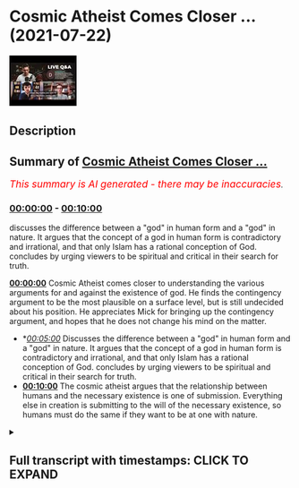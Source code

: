 # Cosmic Atheist Comes Closer ... (2021-07-22)

![alt Cosmic Atheist Comes Closer ...](ZdugED9KiQ8.jpg "Cosmic Atheist Comes Closer ...")

## Description



## Summary of [Cosmic Atheist Comes Closer ...](https://www.youtube.com/watch?v=ZdugED9KiQ8)


*<span style="color:red; font-size:125%">This summary is AI generated - there may be inaccuracies</span>. [](/)*

### [00:00:00](https://www.youtube.com/watch?v=ZdugED9KiQ8&t=0) - [00:10:00](https://www.youtube.com/watch?v=ZdugED9KiQ8&t=600)

 discusses the difference between a "god" in human form and a "god" in nature. It argues that the concept of a god in human form is contradictory and irrational, and that only Islam has a rational conception of God.  concludes by urging viewers to be spiritual and critical in their search for truth.

**[00:00:00](https://www.youtube.com/watch?v=ZdugED9KiQ8&t=0)** Cosmic Atheist comes closer to understanding the various arguments for and against the existence of god. He finds the contingency argument to be the most plausible on a surface level, but is still undecided about his position. He appreciates Mick for bringing up the contingency argument, and hopes that he does not change his mind on the matter.
* **[00:05:00](https://www.youtube.com/watch?v=ZdugED9KiQ8&t=300)* Discusses the difference between a "god" in human form and a "god" in nature. It argues that the concept of a god in human form is contradictory and irrational, and that only Islam has a rational conception of God.  concludes by urging viewers to be spiritual and critical in their search for truth.
* **[00:10:00](https://www.youtube.com/watch?v=ZdugED9KiQ8&t=600)** The cosmic atheist argues that the relationship between humans and the necessary existence is one of submission. Everything else in creation is submitting to the will of the necessary existence, so humans must do the same if they want to be at one with nature.

<details><summary><h2>Full transcript with timestamps: CLICK TO EXPAND</h2></summary>

[0:00:00](https://youtu.be/ZdugED9KiQ8?t=0) boxes that it raises i i think that's  
[0:00:02](https://youtu.be/ZdugED9KiQ8?t=2) potentially more plausible  
[0:00:04](https://youtu.be/ZdugED9KiQ8?t=4) um but my i should i should stress that  
[0:00:06](https://youtu.be/ZdugED9KiQ8?t=6) the agnosticism the agnostic atheism  
[0:00:08](https://youtu.be/ZdugED9KiQ8?t=8) that i currently  
[0:00:09](https://youtu.be/ZdugED9KiQ8?t=9) possess is quite unlike the one that i  
[0:00:12](https://youtu.be/ZdugED9KiQ8?t=12) had maybe four years ago beforehand it  
[0:00:14](https://youtu.be/ZdugED9KiQ8?t=14) was very much the case  
[0:00:16](https://youtu.be/ZdugED9KiQ8?t=16) that i essentially would have said like  
[0:00:18](https://youtu.be/ZdugED9KiQ8?t=18) there aren't really any good reasons to  
[0:00:20](https://youtu.be/ZdugED9KiQ8?t=20) think that god exists  
[0:00:21](https://youtu.be/ZdugED9KiQ8?t=21) or at least those reasons that have been  
[0:00:22](https://youtu.be/ZdugED9KiQ8?t=22) put forward i think don't work  
[0:00:25](https://youtu.be/ZdugED9KiQ8?t=25) now and that is to say i was sat on the  
[0:00:27](https://youtu.be/ZdugED9KiQ8?t=27) fence  
[0:00:28](https://youtu.be/ZdugED9KiQ8?t=28) um because there was just there was just  
[0:00:30](https://youtu.be/ZdugED9KiQ8?t=30) no breeze there was just no breeze to  
[0:00:31](https://youtu.be/ZdugED9KiQ8?t=31) push me onto one side  
[0:00:32](https://youtu.be/ZdugED9KiQ8?t=32) one side i was just sat there um now  
[0:00:36](https://youtu.be/ZdugED9KiQ8?t=36) i'm still sad on the fence i'm still an  
[0:00:38](https://youtu.be/ZdugED9KiQ8?t=38) agnostic atheist of some description  
[0:00:41](https://youtu.be/ZdugED9KiQ8?t=41) but now it's more like there are equally  
[0:00:43](https://youtu.be/ZdugED9KiQ8?t=43) uh  
[0:00:44](https://youtu.be/ZdugED9KiQ8?t=44) beautiful breezes pushing in opposite  
[0:00:45](https://youtu.be/ZdugED9KiQ8?t=45) directions right so i do  
[0:00:47](https://youtu.be/ZdugED9KiQ8?t=47) think that uh the contingency argument  
[0:00:51](https://youtu.be/ZdugED9KiQ8?t=51) for the existence of god is a strong one  
[0:00:53](https://youtu.be/ZdugED9KiQ8?t=53) i do think that  
[0:00:55](https://youtu.be/ZdugED9KiQ8?t=55) certain ontological arguments you know  
[0:00:56](https://youtu.be/ZdugED9KiQ8?t=56) if there are certain quarrels like the  
[0:00:58](https://youtu.be/ZdugED9KiQ8?t=58) one we're having now can be  
[0:00:59](https://youtu.be/ZdugED9KiQ8?t=59) resolved like is is a good argument is  
[0:01:02](https://youtu.be/ZdugED9KiQ8?t=62) at least a good attempt  
[0:01:02](https://youtu.be/ZdugED9KiQ8?t=62) to prove the existence of god um i think  
[0:01:04](https://youtu.be/ZdugED9KiQ8?t=64) that the idea of an infinite regress  
[0:01:06](https://youtu.be/ZdugED9KiQ8?t=66) probably does lead to unacceptable  
[0:01:08](https://youtu.be/ZdugED9KiQ8?t=68) paradoxes and so  
[0:01:10](https://youtu.be/ZdugED9KiQ8?t=70) i would say that on its own yes  
[0:01:13](https://youtu.be/ZdugED9KiQ8?t=73) like it's a it's a i think there's good  
[0:01:16](https://youtu.be/ZdugED9KiQ8?t=76) reason to think that there is a  
[0:01:17](https://youtu.be/ZdugED9KiQ8?t=77) necessary unmoved mover  
[0:01:18](https://youtu.be/ZdugED9KiQ8?t=78) however now the agnosticism is that  
[0:01:20](https://youtu.be/ZdugED9KiQ8?t=80) that's the breeze pushing in one  
[0:01:21](https://youtu.be/ZdugED9KiQ8?t=81) direction  
[0:01:22](https://youtu.be/ZdugED9KiQ8?t=82) uh but there's also now i've i've been  
[0:01:25](https://youtu.be/ZdugED9KiQ8?t=85) more  
[0:01:26](https://youtu.be/ZdugED9KiQ8?t=86) um uh i've i've thought a lot more and a  
[0:01:30](https://youtu.be/ZdugED9KiQ8?t=90) lot more deeply about the breezes that  
[0:01:31](https://youtu.be/ZdugED9KiQ8?t=91) would go in the opposite direction  
[0:01:33](https://youtu.be/ZdugED9KiQ8?t=93) involving the problem of evil or divine  
[0:01:34](https://youtu.be/ZdugED9KiQ8?t=94) hiddenness or animal suffering in  
[0:01:35](https://youtu.be/ZdugED9KiQ8?t=95) particular and these kinds of things  
[0:01:37](https://youtu.be/ZdugED9KiQ8?t=97) the potential paradox is involved in the  
[0:01:39](https://youtu.be/ZdugED9KiQ8?t=99) necessary being arguments about modal  
[0:01:41](https://youtu.be/ZdugED9KiQ8?t=101) fatalism for instance that we were just  
[0:01:42](https://youtu.be/ZdugED9KiQ8?t=102) talking about  
[0:01:43](https://youtu.be/ZdugED9KiQ8?t=103) that now pushed me in the other  
[0:01:44](https://youtu.be/ZdugED9KiQ8?t=104) direction so on its own yeah i do i do  
[0:01:47](https://youtu.be/ZdugED9KiQ8?t=107) i do find more plausible on a surface  
[0:01:49](https://youtu.be/ZdugED9KiQ8?t=109) level  
[0:01:50](https://youtu.be/ZdugED9KiQ8?t=110) um the idea of a necessary unmoved mover  
[0:01:53](https://youtu.be/ZdugED9KiQ8?t=113) than the idea of an infinite regress of  
[0:01:55](https://youtu.be/ZdugED9KiQ8?t=115) causes  
[0:01:56](https://youtu.be/ZdugED9KiQ8?t=116) if you asked about it in isolation  
[0:01:59](https://youtu.be/ZdugED9KiQ8?t=119) as you guys saw there cosmic has come to  
[0:02:02](https://youtu.be/ZdugED9KiQ8?t=122) a good realization i believe  
[0:02:03](https://youtu.be/ZdugED9KiQ8?t=123) which shows criticality possibly  
[0:02:06](https://youtu.be/ZdugED9KiQ8?t=126) sincerity shows open-mindedness on his  
[0:02:08](https://youtu.be/ZdugED9KiQ8?t=128) behalf  
[0:02:09](https://youtu.be/ZdugED9KiQ8?t=129) that uh you know there are good reasons  
[0:02:12](https://youtu.be/ZdugED9KiQ8?t=132) to believe in things like the  
[0:02:12](https://youtu.be/ZdugED9KiQ8?t=132) contingency argument which as  
[0:02:14](https://youtu.be/ZdugED9KiQ8?t=134) many of you know i've written a book  
[0:02:15](https://youtu.be/ZdugED9KiQ8?t=135) about i'm doing my phd about  
[0:02:17](https://youtu.be/ZdugED9KiQ8?t=137) because i personally believe it's it's  
[0:02:20](https://youtu.be/ZdugED9KiQ8?t=140) something which is really it's  
[0:02:21](https://youtu.be/ZdugED9KiQ8?t=141) inescapable the conclusion of it is  
[0:02:22](https://youtu.be/ZdugED9KiQ8?t=142) inescapable almost it's irrefutable i  
[0:02:24](https://youtu.be/ZdugED9KiQ8?t=144) believe and it's been around  
[0:02:26](https://youtu.be/ZdugED9KiQ8?t=146) uh forms of it have been around for for  
[0:02:28](https://youtu.be/ZdugED9KiQ8?t=148) thousands of years it's been around  
[0:02:29](https://youtu.be/ZdugED9KiQ8?t=149) since the hellenistic period  
[0:02:31](https://youtu.be/ZdugED9KiQ8?t=151) and then it's been kind of revamped by  
[0:02:33](https://youtu.be/ZdugED9KiQ8?t=153) avicenna  
[0:02:34](https://youtu.be/ZdugED9KiQ8?t=154) and then it was uh taken again by thomas  
[0:02:36](https://youtu.be/ZdugED9KiQ8?t=156) aquinas and maimonides and musabi  
[0:02:39](https://youtu.be/ZdugED9KiQ8?t=159) and it was taken again by leibniz and  
[0:02:41](https://youtu.be/ZdugED9KiQ8?t=161) different forms has been  
[0:02:42](https://youtu.be/ZdugED9KiQ8?t=162) elaborated upon and uh spoken about by  
[0:02:45](https://youtu.be/ZdugED9KiQ8?t=165) different thinkers and  
[0:02:46](https://youtu.be/ZdugED9KiQ8?t=166) in my estimation it's it's the least  
[0:02:48](https://youtu.be/ZdugED9KiQ8?t=168) refuted argument for god's existence yes  
[0:02:50](https://youtu.be/ZdugED9KiQ8?t=170) there are other arguments  
[0:02:51](https://youtu.be/ZdugED9KiQ8?t=171) that have been used and these are kalam  
[0:02:54](https://youtu.be/ZdugED9KiQ8?t=174) cosmological arguments  
[0:02:55](https://youtu.be/ZdugED9KiQ8?t=175) and different types of calam  
[0:02:56](https://youtu.be/ZdugED9KiQ8?t=176) cosmological arguments of course i've  
[0:02:58](https://youtu.be/ZdugED9KiQ8?t=178) written a book called  
[0:02:59](https://youtu.be/ZdugED9KiQ8?t=179) cosmological arguments if you guys are  
[0:03:00](https://youtu.be/ZdugED9KiQ8?t=180) interested and of course  
[0:03:02](https://youtu.be/ZdugED9KiQ8?t=182) in this in the debate i had of course  
[0:03:04](https://youtu.be/ZdugED9KiQ8?t=184) mick i brought the contingency argument  
[0:03:06](https://youtu.be/ZdugED9KiQ8?t=186) up now unfortunately you know  
[0:03:09](https://youtu.be/ZdugED9KiQ8?t=189) we we couldn't really get anything from  
[0:03:11](https://youtu.be/ZdugED9KiQ8?t=191) him as to  
[0:03:12](https://youtu.be/ZdugED9KiQ8?t=192) by way of a refutation of the argument  
[0:03:14](https://youtu.be/ZdugED9KiQ8?t=194) now we know he actually sees it as  
[0:03:15](https://youtu.be/ZdugED9KiQ8?t=195) actually quite powerful argument  
[0:03:17](https://youtu.be/ZdugED9KiQ8?t=197) which is good i'm happy that he's come  
[0:03:19](https://youtu.be/ZdugED9KiQ8?t=199) to this conclusion it shows it shows  
[0:03:20](https://youtu.be/ZdugED9KiQ8?t=200) maturity on his behalf educational  
[0:03:22](https://youtu.be/ZdugED9KiQ8?t=202) maturity i really hope he doesn't change  
[0:03:24](https://youtu.be/ZdugED9KiQ8?t=204) his mind on this and  
[0:03:25](https://youtu.be/ZdugED9KiQ8?t=205) because that will show instability in uh  
[0:03:28](https://youtu.be/ZdugED9KiQ8?t=208) in process and  
[0:03:29](https://youtu.be/ZdugED9KiQ8?t=209) cognitive processes that one day you  
[0:03:31](https://youtu.be/ZdugED9KiQ8?t=211) believe in this and that you know and  
[0:03:32](https://youtu.be/ZdugED9KiQ8?t=212) that they believe in that  
[0:03:33](https://youtu.be/ZdugED9KiQ8?t=213) i really hope that he sticks to his guns  
[0:03:35](https://youtu.be/ZdugED9KiQ8?t=215) on this and he doesn't change his mind  
[0:03:37](https://youtu.be/ZdugED9KiQ8?t=217) on his at least  
[0:03:38](https://youtu.be/ZdugED9KiQ8?t=218) his classification of design um and also  
[0:03:41](https://youtu.be/ZdugED9KiQ8?t=221) i would say well done  
[0:03:42](https://youtu.be/ZdugED9KiQ8?t=222) well done to him good man that you've  
[0:03:43](https://youtu.be/ZdugED9KiQ8?t=223) done that the things that he's actually  
[0:03:45](https://youtu.be/ZdugED9KiQ8?t=225) mentioned  
[0:03:46](https://youtu.be/ZdugED9KiQ8?t=226) um in terms of things that are pushing  
[0:03:48](https://youtu.be/ZdugED9KiQ8?t=228) him in the other direction  
[0:03:50](https://youtu.be/ZdugED9KiQ8?t=230) on his analogy or his uh language some  
[0:03:53](https://youtu.be/ZdugED9KiQ8?t=233) the breeze that pushes the other way  
[0:03:55](https://youtu.be/ZdugED9KiQ8?t=235) things like divine heightenedness or our  
[0:03:57](https://youtu.be/ZdugED9KiQ8?t=237) hiddenness  
[0:03:58](https://youtu.be/ZdugED9KiQ8?t=238) and um you know the problem of evil  
[0:04:01](https://youtu.be/ZdugED9KiQ8?t=241) obviously it's been spoken about at  
[0:04:02](https://youtu.be/ZdugED9KiQ8?t=242) length  
[0:04:03](https://youtu.be/ZdugED9KiQ8?t=243) we have um videos on it you can put my  
[0:04:05](https://youtu.be/ZdugED9KiQ8?t=245) name on youtube and put  
[0:04:06](https://youtu.be/ZdugED9KiQ8?t=246) for example the problem of evil i've  
[0:04:07](https://youtu.be/ZdugED9KiQ8?t=247) spoken about it at length and what is  
[0:04:09](https://youtu.be/ZdugED9KiQ8?t=249) evil does it even exist on  
[0:04:10](https://youtu.be/ZdugED9KiQ8?t=250) the atheistic paradigm does it even  
[0:04:12](https://youtu.be/ZdugED9KiQ8?t=252) exist from the materialistic paradigm  
[0:04:14](https://youtu.be/ZdugED9KiQ8?t=254) um you know and so on  
[0:04:18](https://youtu.be/ZdugED9KiQ8?t=258) what does it mean to to say well does  
[0:04:21](https://youtu.be/ZdugED9KiQ8?t=261) evil exist does that disprove  
[0:04:22](https://youtu.be/ZdugED9KiQ8?t=262) in god we've had these conversations of  
[0:04:24](https://youtu.be/ZdugED9KiQ8?t=264) course these are secondary  
[0:04:26](https://youtu.be/ZdugED9KiQ8?t=266) considerations in my opinion these are  
[0:04:27](https://youtu.be/ZdugED9KiQ8?t=267) secondary considerations once you've  
[0:04:29](https://youtu.be/ZdugED9KiQ8?t=269) established  
[0:04:30](https://youtu.be/ZdugED9KiQ8?t=270) the reality of a necessary existence  
[0:04:31](https://youtu.be/ZdugED9KiQ8?t=271) this is more powerful than anything else  
[0:04:33](https://youtu.be/ZdugED9KiQ8?t=273) and the fact that he's been able to do  
[0:04:35](https://youtu.be/ZdugED9KiQ8?t=275) this is really really good and he's one  
[0:04:37](https://youtu.be/ZdugED9KiQ8?t=277) step closer to the ultimate truth and i  
[0:04:39](https://youtu.be/ZdugED9KiQ8?t=279) really encourage him to do that  
[0:04:41](https://youtu.be/ZdugED9KiQ8?t=281) to move in that direction maybe what he  
[0:04:43](https://youtu.be/ZdugED9KiQ8?t=283) said would not have been well received  
[0:04:45](https://youtu.be/ZdugED9KiQ8?t=285) uh with with his people and this the  
[0:04:47](https://youtu.be/ZdugED9KiQ8?t=287) people supporters and you know  
[0:04:49](https://youtu.be/ZdugED9KiQ8?t=289) subscribers and so on but i i really  
[0:04:52](https://youtu.be/ZdugED9KiQ8?t=292) acknowledge that this is a brave step  
[0:04:53](https://youtu.be/ZdugED9KiQ8?t=293) forward and i hope we continue taking  
[0:04:54](https://youtu.be/ZdugED9KiQ8?t=294) these brave step forwards well done to  
[0:04:56](https://youtu.be/ZdugED9KiQ8?t=296) him  
[0:04:56](https://youtu.be/ZdugED9KiQ8?t=296) um the other thing divine hiddenness or  
[0:04:59](https://youtu.be/ZdugED9KiQ8?t=299) the fact that god is hidden from the  
[0:05:00](https://youtu.be/ZdugED9KiQ8?t=300) people  
[0:05:01](https://youtu.be/ZdugED9KiQ8?t=301) why is he so hidden this is something  
[0:05:03](https://youtu.be/ZdugED9KiQ8?t=303) obviously we as muslims don't believe  
[0:05:05](https://youtu.be/ZdugED9KiQ8?t=305) and we believe that  
[0:05:08](https://youtu.be/ZdugED9KiQ8?t=308) that every human being is born on the  
[0:05:10](https://youtu.be/ZdugED9KiQ8?t=310) predisposition and believing in god  
[0:05:12](https://youtu.be/ZdugED9KiQ8?t=312) and this is something i've mentioned  
[0:05:13](https://youtu.be/ZdugED9KiQ8?t=313) this i think even the debate i mentioned  
[0:05:14](https://youtu.be/ZdugED9KiQ8?t=314) but i want to remind everyone of it  
[0:05:16](https://youtu.be/ZdugED9KiQ8?t=316) it's the uh the or the predisposition is  
[0:05:18](https://youtu.be/ZdugED9KiQ8?t=318) something which has good  
[0:05:19](https://youtu.be/ZdugED9KiQ8?t=319) evidence by way of anthropological  
[0:05:22](https://youtu.be/ZdugED9KiQ8?t=322) evidence and sociological evidence so  
[0:05:24](https://youtu.be/ZdugED9KiQ8?t=324) for example justin barrett  
[0:05:25](https://youtu.be/ZdugED9KiQ8?t=325) who in 2011 part of the oxford  
[0:05:28](https://youtu.be/ZdugED9KiQ8?t=328) anthropological society  
[0:05:30](https://youtu.be/ZdugED9KiQ8?t=330) uh spoke about us having an innate  
[0:05:32](https://youtu.be/ZdugED9KiQ8?t=332) receptivity to believing in god and  
[0:05:34](https://youtu.be/ZdugED9KiQ8?t=334) you know he done these the study that  
[0:05:35](https://youtu.be/ZdugED9KiQ8?t=335) children before socialization  
[0:05:37](https://youtu.be/ZdugED9KiQ8?t=337) that there's something which is kind of  
[0:05:39](https://youtu.be/ZdugED9KiQ8?t=339) um corresponds across culture  
[0:05:42](https://youtu.be/ZdugED9KiQ8?t=342) cross-culturally uh among children which  
[0:05:44](https://youtu.be/ZdugED9KiQ8?t=344) is that children do have this  
[0:05:45](https://youtu.be/ZdugED9KiQ8?t=345) receptivity  
[0:05:46](https://youtu.be/ZdugED9KiQ8?t=346) in his words uh in a a receptivity to  
[0:05:49](https://youtu.be/ZdugED9KiQ8?t=349) believing in a higher being  
[0:05:50](https://youtu.be/ZdugED9KiQ8?t=350) and i say that this is this is evidence  
[0:05:52](https://youtu.be/ZdugED9KiQ8?t=352) to the contrary of  
[0:05:54](https://youtu.be/ZdugED9KiQ8?t=354) um which can be juxtaposed with the idea  
[0:05:58](https://youtu.be/ZdugED9KiQ8?t=358) of uh  
[0:06:04](https://youtu.be/ZdugED9KiQ8?t=364) hide-and-seek  
[0:06:06](https://youtu.be/ZdugED9KiQ8?t=366) that's one thing aside i wanted to  
[0:06:07](https://youtu.be/ZdugED9KiQ8?t=367) continue thinking about these things and  
[0:06:09](https://youtu.be/ZdugED9KiQ8?t=369) obviously animal rights or something  
[0:06:10](https://youtu.be/ZdugED9KiQ8?t=370) which we as muslims  
[0:06:12](https://youtu.be/ZdugED9KiQ8?t=372) we very much we very much respect  
[0:06:15](https://youtu.be/ZdugED9KiQ8?t=375) there's a hadith of a woman who's a  
[0:06:17](https://youtu.be/ZdugED9KiQ8?t=377) prostitute okay  
[0:06:18](https://youtu.be/ZdugED9KiQ8?t=378) that she gave a dog water and according  
[0:06:21](https://youtu.be/ZdugED9KiQ8?t=381) to that she was forgiven for her sins  
[0:06:23](https://youtu.be/ZdugED9KiQ8?t=383) for doing that  
[0:06:23](https://youtu.be/ZdugED9KiQ8?t=383) just because she gave a dog water even  
[0:06:25](https://youtu.be/ZdugED9KiQ8?t=385) though she's defiled herself  
[0:06:27](https://youtu.be/ZdugED9KiQ8?t=387) in the most disgusting way possible by  
[0:06:30](https://youtu.be/ZdugED9KiQ8?t=390) living  
[0:06:31](https://youtu.be/ZdugED9KiQ8?t=391) not the most disgusting way possible  
[0:06:33](https://youtu.be/ZdugED9KiQ8?t=393) doing that would be to be a polytheist  
[0:06:35](https://youtu.be/ZdugED9KiQ8?t=395) but in a very damning way but that she  
[0:06:38](https://youtu.be/ZdugED9KiQ8?t=398) gave that dog  
[0:06:39](https://youtu.be/ZdugED9KiQ8?t=399) water would put her in a among the  
[0:06:42](https://youtu.be/ZdugED9KiQ8?t=402) people that are forgiven as a dog  
[0:06:44](https://youtu.be/ZdugED9KiQ8?t=404) and we believe that the day of judgment  
[0:06:45](https://youtu.be/ZdugED9KiQ8?t=405) is a forum where in which all of these  
[0:06:48](https://youtu.be/ZdugED9KiQ8?t=408) kinds of  
[0:06:48](https://youtu.be/ZdugED9KiQ8?t=408) injustices that have been done to  
[0:06:50](https://youtu.be/ZdugED9KiQ8?t=410) animals will be kind of um  
[0:06:52](https://youtu.be/ZdugED9KiQ8?t=412) adjusted and in fact that is the day of  
[0:06:54](https://youtu.be/ZdugED9KiQ8?t=414) recompense and we have a beautiful  
[0:06:55](https://youtu.be/ZdugED9KiQ8?t=415) hadith  
[0:06:56](https://youtu.be/ZdugED9KiQ8?t=416) um that talks about the two goats one of  
[0:06:58](https://youtu.be/ZdugED9KiQ8?t=418) them horned goat and the other one is  
[0:06:59](https://youtu.be/ZdugED9KiQ8?t=419) not horned  
[0:07:00](https://youtu.be/ZdugED9KiQ8?t=420) and the one that attacked one horned  
[0:07:02](https://youtu.be/ZdugED9KiQ8?t=422) goat the attack the other goat without  
[0:07:04](https://youtu.be/ZdugED9KiQ8?t=424) horns  
[0:07:05](https://youtu.be/ZdugED9KiQ8?t=425) will now get its retribution so  
[0:07:06](https://youtu.be/ZdugED9KiQ8?t=426) everything will be  
[0:07:08](https://youtu.be/ZdugED9KiQ8?t=428) fully uh and yeah it's true like what we  
[0:07:10](https://youtu.be/ZdugED9KiQ8?t=430) see today and obviously we don't come to  
[0:07:12](https://youtu.be/ZdugED9KiQ8?t=432) vegan conclusions  
[0:07:13](https://youtu.be/ZdugED9KiQ8?t=433) but we see today by way of uh animal  
[0:07:16](https://youtu.be/ZdugED9KiQ8?t=436) suffering so like  
[0:07:17](https://youtu.be/ZdugED9KiQ8?t=437) we we think that that is against the sun  
[0:07:19](https://youtu.be/ZdugED9KiQ8?t=439) against islam you know the  
[0:07:20](https://youtu.be/ZdugED9KiQ8?t=440) cutting the beaks off the chicken and  
[0:07:22](https://youtu.be/ZdugED9KiQ8?t=442) suffocating them and so on  
[0:07:23](https://youtu.be/ZdugED9KiQ8?t=443) this is if the prophet was around he  
[0:07:25](https://youtu.be/ZdugED9KiQ8?t=445) would surely have  
[0:07:26](https://youtu.be/ZdugED9KiQ8?t=446) uh have have negated and  
[0:07:30](https://youtu.be/ZdugED9KiQ8?t=450) refuted that kind of thing uh especially  
[0:07:33](https://youtu.be/ZdugED9KiQ8?t=453) when we have hadith to that effect for  
[0:07:34](https://youtu.be/ZdugED9KiQ8?t=454) example the woman who's  
[0:07:36](https://youtu.be/ZdugED9KiQ8?t=456) who um was torturing her cat okay and  
[0:07:40](https://youtu.be/ZdugED9KiQ8?t=460) she went to hell  
[0:07:40](https://youtu.be/ZdugED9KiQ8?t=460) for that or she we know that she's gonna  
[0:07:42](https://youtu.be/ZdugED9KiQ8?t=462) go to hell for that because she  
[0:07:44](https://youtu.be/ZdugED9KiQ8?t=464) what kind of person does it take to  
[0:07:45](https://youtu.be/ZdugED9KiQ8?t=465) really torture another innocent creature  
[0:07:47](https://youtu.be/ZdugED9KiQ8?t=467) like a cat  
[0:07:48](https://youtu.be/ZdugED9KiQ8?t=468) so yeah animal rights are important uh  
[0:07:50](https://youtu.be/ZdugED9KiQ8?t=470) divine hiddenness if you think of it in  
[0:07:52](https://youtu.be/ZdugED9KiQ8?t=472) you know in contra in contra distinction  
[0:07:55](https://youtu.be/ZdugED9KiQ8?t=475) with the fetal you'll realize  
[0:07:57](https://youtu.be/ZdugED9KiQ8?t=477) that the fethra of the predisposition is  
[0:07:59](https://youtu.be/ZdugED9KiQ8?t=479) actually something which is super  
[0:08:00](https://youtu.be/ZdugED9KiQ8?t=480) rational and um  
[0:08:02](https://youtu.be/ZdugED9KiQ8?t=482) precedes any rational argumentation  
[0:08:03](https://youtu.be/ZdugED9KiQ8?t=483) which is why i was thinking about this  
[0:08:05](https://youtu.be/ZdugED9KiQ8?t=485) this verse in the quran which is a  
[0:08:08](https://youtu.be/ZdugED9KiQ8?t=488) really beautiful verse  
[0:08:09](https://youtu.be/ZdugED9KiQ8?t=489) and it came about in and i thought about  
[0:08:11](https://youtu.be/ZdugED9KiQ8?t=491) pondering over it it was a  
[0:08:13](https://youtu.be/ZdugED9KiQ8?t=493) verse that said uh  
[0:08:23](https://youtu.be/ZdugED9KiQ8?t=503) you know if you're in any doubt as to  
[0:08:26](https://youtu.be/ZdugED9KiQ8?t=506) the religion of islam  
[0:08:27](https://youtu.be/ZdugED9KiQ8?t=507) my religion the prophet muhammad's  
[0:08:29](https://youtu.be/ZdugED9KiQ8?t=509) religion not just his religion but the  
[0:08:30](https://youtu.be/ZdugED9KiQ8?t=510) religion of moses and abraham and jesus  
[0:08:32](https://youtu.be/ZdugED9KiQ8?t=512) and those as well then i don't worship  
[0:08:35](https://youtu.be/ZdugED9KiQ8?t=515) other gods that you that are worshiped  
[0:08:39](https://youtu.be/ZdugED9KiQ8?t=519) aside from god but i worship god who  
[0:08:42](https://youtu.be/ZdugED9KiQ8?t=522) who brings us like who who takes away  
[0:08:44](https://youtu.be/ZdugED9KiQ8?t=524) our lives and takes away our souls and  
[0:08:46](https://youtu.be/ZdugED9KiQ8?t=526) takes away our consciousness  
[0:08:49](https://youtu.be/ZdugED9KiQ8?t=529) this is such a powerful thing because  
[0:08:51](https://youtu.be/ZdugED9KiQ8?t=531) really if you look at the six  
[0:08:52](https://youtu.be/ZdugED9KiQ8?t=532) major world religions in the world today  
[0:08:56](https://youtu.be/ZdugED9KiQ8?t=536) you'll find that islam is the only one  
[0:08:57](https://youtu.be/ZdugED9KiQ8?t=537) with the conception of god which is also  
[0:08:59](https://youtu.be/ZdugED9KiQ8?t=539) not only only natural but rational as  
[0:09:01](https://youtu.be/ZdugED9KiQ8?t=541) well  
[0:09:02](https://youtu.be/ZdugED9KiQ8?t=542) this is the reality like we don't  
[0:09:04](https://youtu.be/ZdugED9KiQ8?t=544) believe in a man god we don't believe  
[0:09:06](https://youtu.be/ZdugED9KiQ8?t=546) it's conceivable or intelligible  
[0:09:08](https://youtu.be/ZdugED9KiQ8?t=548) or acceptable to believe that there's  
[0:09:09](https://youtu.be/ZdugED9KiQ8?t=549) any part any human being is  
[0:09:11](https://youtu.be/ZdugED9KiQ8?t=551) is is god because it necessitates  
[0:09:14](https://youtu.be/ZdugED9KiQ8?t=554) contradictions in terms we don't believe  
[0:09:16](https://youtu.be/ZdugED9KiQ8?t=556) in an animal god we don't believe in a  
[0:09:18](https://youtu.be/ZdugED9KiQ8?t=558) man god  
[0:09:19](https://youtu.be/ZdugED9KiQ8?t=559) you see what i mean and so you've  
[0:09:21](https://youtu.be/ZdugED9KiQ8?t=561) already stricken off  
[0:09:22](https://youtu.be/ZdugED9KiQ8?t=562) christianity we've already stricken off  
[0:09:23](https://youtu.be/ZdugED9KiQ8?t=563) hinduism a pantheistic notion of it  
[0:09:25](https://youtu.be/ZdugED9KiQ8?t=565) we've already stricken off fantastic  
[0:09:27](https://youtu.be/ZdugED9KiQ8?t=567) notions of sikhism  
[0:09:28](https://youtu.be/ZdugED9KiQ8?t=568) uh so what are we left with we're left  
[0:09:31](https://youtu.be/ZdugED9KiQ8?t=571) with judaism  
[0:09:32](https://youtu.be/ZdugED9KiQ8?t=572) right which is a very um exclusivist  
[0:09:34](https://youtu.be/ZdugED9KiQ8?t=574) faith what we left with right  
[0:09:37](https://youtu.be/ZdugED9KiQ8?t=577) not much buddhism which is not even a  
[0:09:39](https://youtu.be/ZdugED9KiQ8?t=579) faith really in that sense  
[0:09:41](https://youtu.be/ZdugED9KiQ8?t=581) uh so what we say therefore is keep  
[0:09:44](https://youtu.be/ZdugED9KiQ8?t=584) looking  
[0:09:44](https://youtu.be/ZdugED9KiQ8?t=584) not just to him but to his followers as  
[0:09:46](https://youtu.be/ZdugED9KiQ8?t=586) well keep looking keep being  
[0:09:48](https://youtu.be/ZdugED9KiQ8?t=588) critical and you'll come to this  
[0:09:50](https://youtu.be/ZdugED9KiQ8?t=590) conclusion but just one more thing be  
[0:09:52](https://youtu.be/ZdugED9KiQ8?t=592) spiritual as well if there is a  
[0:09:53](https://youtu.be/ZdugED9KiQ8?t=593) necessary existence  
[0:09:55](https://youtu.be/ZdugED9KiQ8?t=595) then think of one thing what  
[0:09:57](https://youtu.be/ZdugED9KiQ8?t=597) relationship are we meant to have with  
[0:09:58](https://youtu.be/ZdugED9KiQ8?t=598) this necessary existence  
[0:10:01](https://youtu.be/ZdugED9KiQ8?t=601) what relationship are we meant to have  
[0:10:02](https://youtu.be/ZdugED9KiQ8?t=602) and the answer we give is as follows  
[0:10:04](https://youtu.be/ZdugED9KiQ8?t=604) the relationship we are meant to have  
[0:10:05](https://youtu.be/ZdugED9KiQ8?t=605) with the necessary existence is the  
[0:10:07](https://youtu.be/ZdugED9KiQ8?t=607) relationship of submission  
[0:10:08](https://youtu.be/ZdugED9KiQ8?t=608) everything else in creation is  
[0:10:10](https://youtu.be/ZdugED9KiQ8?t=610) submitting to the will of the necessary  
[0:10:12](https://youtu.be/ZdugED9KiQ8?t=612) existence  
[0:10:13](https://youtu.be/ZdugED9KiQ8?t=613) we must do the same if we do the same we  
[0:10:16](https://youtu.be/ZdugED9KiQ8?t=616) will be at one with nature in the  
[0:10:18](https://youtu.be/ZdugED9KiQ8?t=618) sense of the word which is acceptable uh  
[0:10:21](https://youtu.be/ZdugED9KiQ8?t=621) you know which is which makes sense  
[0:10:23](https://youtu.be/ZdugED9KiQ8?t=623) because we'll be doing everything we'll  
[0:10:24](https://youtu.be/ZdugED9KiQ8?t=624) be doing things which everything else in  
[0:10:26](https://youtu.be/ZdugED9KiQ8?t=626) creation is doing which is submitting to  
[0:10:28](https://youtu.be/ZdugED9KiQ8?t=628) the laws of the law maker  
[0:10:30](https://youtu.be/ZdugED9KiQ8?t=630) and so think think think and i would ask  
[0:10:32](https://youtu.be/ZdugED9KiQ8?t=632) i would ask everyone really if  
[0:10:34](https://youtu.be/ZdugED9KiQ8?t=634) just make supplication because we  
[0:10:37](https://youtu.be/ZdugED9KiQ8?t=637) believe as muslims  
[0:10:38](https://youtu.be/ZdugED9KiQ8?t=638) the quran says  
[0:10:44](https://youtu.be/ZdugED9KiQ8?t=644) and if my slaves doesn't say the muslims  
[0:10:48](https://youtu.be/ZdugED9KiQ8?t=648) if my slaves ask about me then i am near  
[0:10:51](https://youtu.be/ZdugED9KiQ8?t=651) and i answer the caller of the call when  
[0:10:53](https://youtu.be/ZdugED9KiQ8?t=653) he calls so call  
[0:10:55](https://youtu.be/ZdugED9KiQ8?t=655) on to god and ask him to guide you  
[0:10:56](https://youtu.be/ZdugED9KiQ8?t=656) because believe me  
[0:10:58](https://youtu.be/ZdugED9KiQ8?t=658) believe you me if you do it you will be  
[0:11:00](https://youtu.be/ZdugED9KiQ8?t=660) successful  
</details>